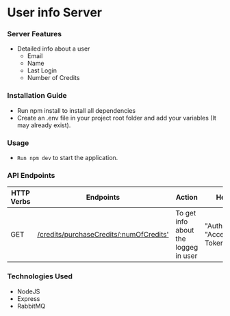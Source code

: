 # User info Server

### Server Features
* Detailed info about a user
    * Email 
    * Name 
    * Last Login
    * Number of Credits

### Installation Guide
* Run npm install to install all dependencies
* Create an .env file in your project root folder and add your variables (It may already exist).
 
### Usage
* `Run npm dev` to start the application.

### API Endpoints
| HTTP Verbs | Endpoints | Action | Headers | URL parameters |
| --- | --- | --- | --- | --- |
| GET | [/credits/purchaseCredits/:numOfCredits'](./src/controllers/getInfo.js) | To get info about the loggeg in user | "Authorization": "Access Token" | --- |

### Technologies Used
* NodeJS
* Express
* RabbitMQ